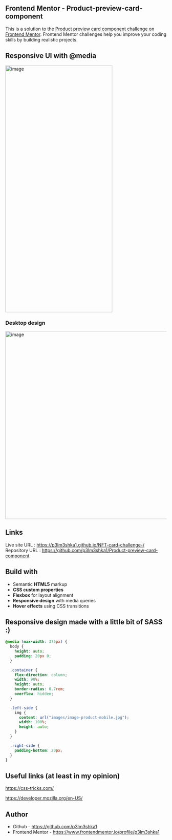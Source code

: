 ## Frontend Mentor - Product-preview-card-component


This is a solution to the [Product preview card component challenge on Frontend Mentor](https://www.frontendmentor.io/challenges/product-preview-card-component-GO7UmttRfa). Frontend Mentor challenges help you improve your coding skills by building realistic projects. 


## Responsive UI with **@media**

<img width="334" height="771" alt="image" src="https://github.com/user-attachments/assets/0a8367b0-e736-414d-b20e-9f4282adefcc" />



### Desktop design 

<img width="784" height="587" alt="image" src="https://github.com/user-attachments/assets/874ab2bf-2e9d-436e-9aa8-a07e435cd75f" />


## Links

Live site URL : https://p3lm3shka1.github.io/NFT-card-challenge-/
<br>
Repository URL : https://github.com/p3lm3shka1/Product-preview-card-component

## Build with

- Semantic **HTML5** markup  
- **CSS custom properties**  
- **Flexbox** for layout alignment  
- **Responsive design** with media queries  
- **Hover effects** using CSS transitions  


## Responsive design made with a little bit of SASS :) 

```css
@media (max-width: 375px) {
  body {
    height: auto;
    padding: 20px 0;
  }

  .container {
    flex-direction: column;
    width: 90%;
    height: auto;
    border-radius: 0.7rem;
    overflow: hidden;
  }

  .left-side {
    img {
      content: url("images/image-product-mobile.jpg");
      width: 100%;
      height: auto;
    }
  }

  .right-side {
    padding-bottom: 20px;
  }
}
```

## Useful links (at least in my opinion)

https://css-tricks.com/

https://developer.mozilla.org/en-US/

## Author

- Github - https://github.com/p3lm3shka1
- Frontend Mentor - https://www.frontendmentor.io/profile/p3lm3shka1

